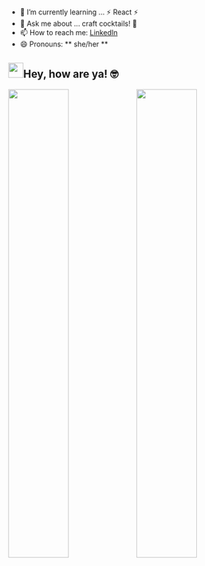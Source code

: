 - 🌱 I’m currently learning ... ⚡ React ⚡ 
- 💬 Ask me about ... craft cocktails! 🍹 
- 📫 How to reach me: <a href =https://www.linkedin.com/in/danielle-thompson74/>LinkedIn</a>
- 😄 Pronouns: ** she/her **

 <div>  
  <h2><img src="https://raw.githubusercontent.com/MartinHeinz/MartinHeinz/master/wave.gif" width="30px">Hey, how are ya! 🤓 </h2>
  <p>
  </p>
</div>
<div>
 
 <img style="display:inline-block" src="https://github-readme-stats.vercel.app/api/?username=dani-t-codes&show_icons=true&theme=algolia&hide_border=true" width="49%"/>
 <img style="display:inline-block; float:right" src="https://github-readme-stats.vercel.app/api/top-langs/?username=dani-t-codes&show_icons=true&theme=algolia&layout=compact&hide_border=true&hide=smalltalk" width="49%"/>
 
</div>
